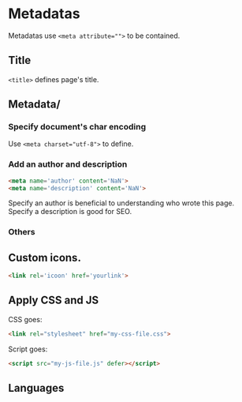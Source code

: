 # Metadatas

Metadatas use `<meta attribute="">` to be contained.

## Title

`<title>` defines page's title.

## Metadata/ <meta>

### Specify document's char encoding

Use `<meta charset="utf-8">` to define.

### Add an author and description

```html
<meta name='author' content='NaN'>
<meta name='description' content='NaN'>
```

Specify an author is beneficial to understanding who wrote this page.  
Specify a description is good for SEO.

### Others

## Custom icons.

```html
<link rel='icoon' href='yourlink'>
```

## Apply CSS and JS

CSS goes:
```html
<link rel="stylesheet" href="my-css-file.css">
```

Script goes:
```html
<script src="my-js-file.js" defer></script>
```

## Languages

